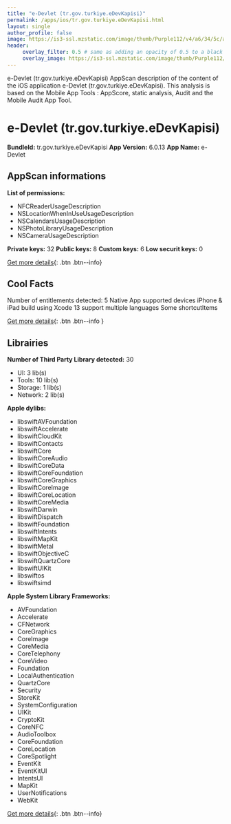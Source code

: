 ```yaml
---
title: "e-Devlet (tr.gov.turkiye.eDevKapisi)"
permalink: /apps/ios/tr.gov.turkiye.eDevKapisi.html
layout: single
author_profile: false
image: https://is3-ssl.mzstatic.com/image/thumb/Purple112/v4/a6/34/5c/a6345c4f-ae23-e780-6b2c-1d90ebc08b5b/AppIcon-0-0-1x_U007emarketing-0-0-0-7-0-0-sRGB-0-0-0-GLES2_U002c0-512MB-85-220-0-0.png/512x512bb.jpg
header: 
     overlay_filter: 0.5 # same as adding an opacity of 0.5 to a black background
     overlay_image: https://is3-ssl.mzstatic.com/image/thumb/Purple112/v4/a6/34/5c/a6345c4f-ae23-e780-6b2c-1d90ebc08b5b/AppIcon-0-0-1x_U007emarketing-0-0-0-7-0-0-sRGB-0-0-0-GLES2_U002c0-512MB-85-220-0-0.png/512x512bb.jpg
---
```

e-Devlet (tr.gov.turkiye.eDevKapisi) AppScan description of the content of the iOS application e-Devlet (tr.gov.turkiye.eDevKapisi). This analysis is based on the Mobile App Tools : AppScore, static analysis, Audit and the Mobile Audit App Tool.

# e-Devlet (tr.gov.turkiye.eDevKapisi)

**BundleId:** tr.gov.turkiye.eDevKapisi
**App Version:** 6.0.13
**App Name:** e-Devlet


## AppScan informations 

**List of permissions:** 
- NFCReaderUsageDescription
- NSLocationWhenInUseUsageDescription
- NSCalendarsUsageDescription
- NSPhotoLibraryUsageDescription
- NSCameraUsageDescription
  
  
**Private keys:** 32
**Public keys:** 8
**Custom keys:** 6
**Low securit keys:** 0
  
[Get more details](/pricing.html){: .btn .btn--info}

## Cool Facts

Number of entitlements detected: 5
Native App
supported devices iPhone & iPad
build using Xcode 13
support multiple languages
Some shortcutItems 
  
[Get more details](/pricing.html){: .btn .btn--info }

## Librairies 
**Number of Third Party Library detected:** 30
- UI: 3 lib(s)
- Tools: 10 lib(s)
- Storage: 1 lib(s)
- Network: 2 lib(s)


**Apple dylibs:**
- libswiftAVFoundation
- libswiftAccelerate
- libswiftCloudKit
- libswiftContacts
- libswiftCore
- libswiftCoreAudio
- libswiftCoreData
- libswiftCoreFoundation
- libswiftCoreGraphics
- libswiftCoreImage
- libswiftCoreLocation
- libswiftCoreMedia
- libswiftDarwin
- libswiftDispatch
- libswiftFoundation
- libswiftIntents
- libswiftMapKit
- libswiftMetal
- libswiftObjectiveC
- libswiftQuartzCore
- libswiftUIKit
- libswiftos
- libswiftsimd


**Apple System Library Frameworks:**
- AVFoundation
- Accelerate
- CFNetwork
- CoreGraphics
- CoreImage
- CoreMedia
- CoreTelephony
- CoreVideo
- Foundation
- LocalAuthentication
- QuartzCore
- Security
- StoreKit
- SystemConfiguration
- UIKit
- CryptoKit
- CoreNFC
- AudioToolbox
- CoreFoundation
- CoreLocation
- CoreSpotlight
- EventKit
- EventKitUI
- IntentsUI
- MapKit
- UserNotifications
- WebKit


  
[Get more details](/pricing.html){: .btn .btn--info}

